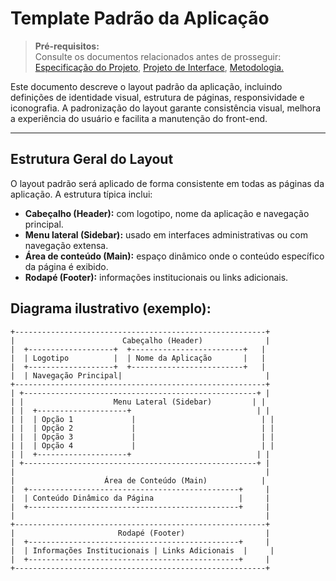 # Template Padrão da Aplicação

> **Pré-requisitos:**  
> Consulte os documentos relacionados antes de prosseguir: <a href="02-Especificação do Projeto.md"> Especificação do Projeto</a>, <a href="04-Projeto de Interface.md"> Projeto de Interface</a>, <a href="03-Metodologia.md"> Metodologia.</a>

Este documento descreve o layout padrão da aplicação, incluindo definições de identidade visual, estrutura de páginas, responsividade e iconografia. A padronização do layout garante consistência visual, melhora a experiência do usuário e facilita a manutenção do front-end.

---

## Estrutura Geral do Layout

O layout padrão será aplicado de forma consistente em todas as páginas da aplicação. A estrutura típica inclui:

- **Cabeçalho (Header):** com logotipo, nome da aplicação e navegação principal.
- **Menu lateral (Sidebar):** usado em interfaces administrativas ou com navegação extensa.
- **Área de conteúdo (Main):** espaço dinâmico onde o conteúdo específico da página é exibido.
- **Rodapé (Footer):** informações institucionais ou links adicionais.

## Diagrama ilustrativo (exemplo):

```plaintext
+--------------------------------------------------------+
|                        Cabeçalho (Header)              |
|  +-------------------+  +-------------------------+   |
|  | Logotipo          |  | Nome da Aplicação       |   |
|  +-------------------+  +-------------------------+   |
|  | Navegação Principal|                                |
+--------------------------------------------------------+
| +----------------------------------------------------+ |
| |                    Menu Lateral (Sidebar)         | |
| |  +--------------------+                            | |
| |  | Opção 1             |                            | |
| |  | Opção 2             |                            | |
| |  | Opção 3             |                            | |
| |  | Opção 4             |                            | |
| |  +--------------------+                            | |
| +----------------------------------------------------+ |
|                                                        |
|                    Área de Conteúdo (Main)            |
|  +-----------------------------------------------+     |
|  | Conteúdo Dinâmico da Página                   |     |
|  +-----------------------------------------------+     |
|                                                        |
+--------------------------------------------------------+
|                       Rodapé (Footer)                  |
|  +-----------------------------------------------+     |
|  | Informações Institucionais | Links Adicionais  |     |
|  +-----------------------------------------------+     |
+--------------------------------------------------------+


